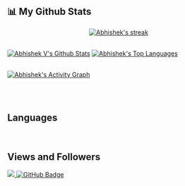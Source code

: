 ## 📊 My Github Stats

<p align="center">
    <a href="https://github.com/Abhishek4848/github-readme-streak-stats">
        <img title="🔥 Get streak stats for your profile at git.io/streak-stats" alt="Abhishek's streak" src="https://github-readme-streak-stats.herokuapp.com/?user=Abhishek4848&theme=black-ice&hide_border=true&stroke=0000&background=060A0CD0"/>
    </a>
</p>

  <br/>
    <a href="https://github.com/Abhishek4848/github-readme-stats"><img alt="Abhishek V's Github Stats" src="https://github-readme-stats.vercel.app/api?username=Abhishek4848&show_icons=true&count_private=true&theme=react&hide_border=true&bg_color=0D1117" /></a>
  <a href="https://github.com/Abhishek4848/github-readme-stats"><img alt="Abhishek's Top Languages" src="https://github-readme-stats.vercel.app/api/top-langs/?username=Abhishek4848&langs_count=8&count_private=true&layout=compact&theme=react&hide_border=true&bg_color=0D1117" /></a>

<br/>
<br/>

<a href="https://github.com/Abhishek4848/github-readme-activity-graph"><img alt="Abhishek's Activity Graph" src="https://activity-graph.herokuapp.com/graph?username=Abhishek4848&bg_color=0D1117&color=5BCDEC&line=5BCDEC&point=FFFFFF&hide_border=true" /></a>

<br/>
<br/>

## Languages
<a href=""><img alt="" src="https://img.shields.io/badge/Python-FFA500?style=for-the-badge&logo=python&logoColor=white" /></a>
<a href=""><img alt="" src="https://img.shields.io/badge/C-00599C?style=for-the-badge&logo=c&logoColor=white" /></a>
<a href=""><img alt="" src="https://img.shields.io/badge/R-276DC3?style=for-the-badge&logo=r&logoColor=white" /></a>
<a href=""><img alt="" src="https://img.shields.io/badge/HTML-239120?style=for-the-badge&logo=html5&logoColor=white" /></a>
<a href=""><img alt="" src="https://img.shields.io/badge/JavaScript-F7DF1E?style=for-the-badge&logo=javascript&logoColor=black" /></a>
<a href=""><img alt="" src="https://img.shields.io/badge/dart-FFC0CB?style=for-the-badge&logo=dart&logoColor=white" /></a>
<a href=""><img alt="" src="https://img.shields.io/badge/Java-ED8B00?style=for-the-badge&logo=java&logoColor=white" /></a>
<a href=""><img alt="" src="https://img.shields.io/badge/postgresql-00008B?style=for-the-badge&logo=postgresql&logoColor=white" /></a>

## Views and Followers
<a href="https://github.com/Meghna-DAS/github-profile-views-counter">
    <img src="https://komarev.com/ghpvc/?username=Abhishek4848">
</a>
<a href="https://github.com/Abhishek4848?tab=followers"><img src="https://img.shields.io/github/followers/Abhishek4848?label=Followers&style=social" alt="GitHub Badge"></a>